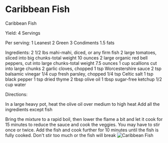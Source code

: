 # Caribbean Fish

Caribbean Fish

Yield:
4 Servings

Per serving:
1 Leanest
2 Green
3 Condiments
1.5 fats

Ingredients:
2 1/2 lbs mahi-mahi, diced, or any firm fish
2 large tomatoes, sliced into big chunks-total weight 10 ounces
2 large organic red bell peppers, cut into large chunks-total weight
7.5 ounces
1 cup scallions cut into large chunks
2 garlic cloves, chopped
1 tsp Worcestershire sauce
2 tsp balsamic vinegar
1/4 cup fresh parsley, chopped
1/4 tsp Celtic salt
1 tsp black pepper
1 tsp dried thyme
2 tbsp olive oil
1 tbsp sugar-free ketchup
1/2 cup water

Directions:

In a large heavy pot, heat the olive oil over medium to high heat
Add all the ingredients except fish

Bring the mixture to a rapid boil, then lower the flame a bit and let it cook for 15 minutes to reduce the sauce and cook the veggies.
You may have to stir once or twice. Add the fish and cook further for 10 minutes until the fish is fully cooked. Don't stir too much or the fish will break
![Caribbean Fish](images/Caribbean%20Fish.png)

